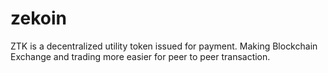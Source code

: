 # zekoin
ZTK is a decentralized utility token issued for payment. Making Blockchain Exchange and trading more easier for peer to peer transaction.
